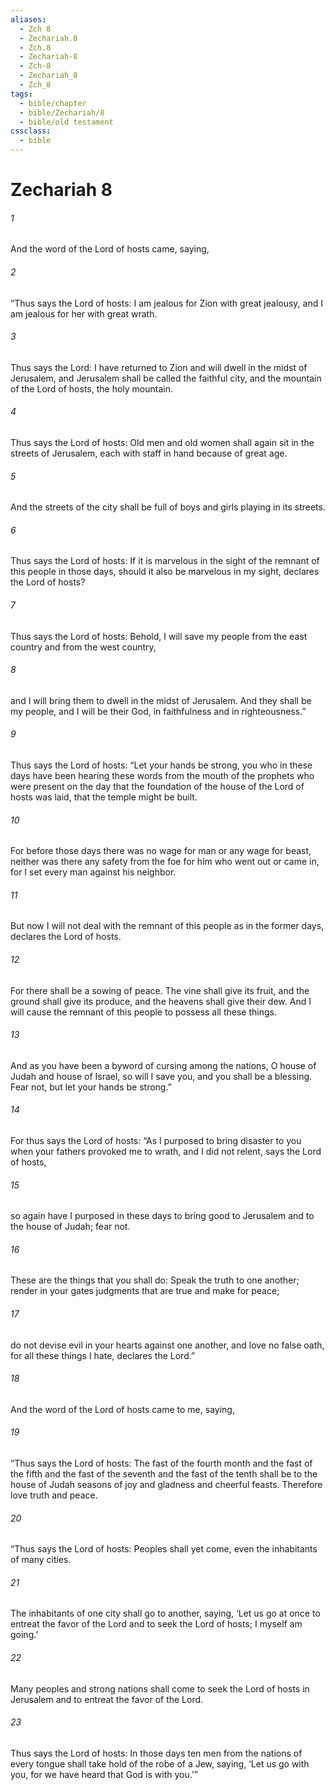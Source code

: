 ```yaml
---
aliases:
  - Zch 8
  - Zechariah.8
  - Zch.8
  - Zechariah-8
  - Zch-8
  - Zechariah_8
  - Zch_8
tags:
  - bible/chapter
  - bible/Zechariah/8
  - bible/old testament
cssclass:
  - bible
---
```


# Zechariah 8

###### 1
And the word of the Lord of hosts came, saying,
###### 2
“Thus says the Lord of hosts: I am jealous for Zion with great jealousy, and I am jealous for her with great wrath.
###### 3
Thus says the Lord: I have returned to Zion and will dwell in the midst of Jerusalem, and Jerusalem shall be called the faithful city, and the mountain of the Lord of hosts, the holy mountain.
###### 4
Thus says the Lord of hosts: Old men and old women shall again sit in the streets of Jerusalem, each with staff in hand because of great age.
###### 5
And the streets of the city shall be full of boys and girls playing in its streets.
###### 6
Thus says the Lord of hosts: If it is marvelous in the sight of the remnant of this people in those days, should it also be marvelous in my sight, declares the Lord of hosts?
###### 7
Thus says the Lord of hosts: Behold, I will save my people from the east country and from the west country,
###### 8
and I will bring them to dwell in the midst of Jerusalem. And they shall be my people, and I will be their God, in faithfulness and in righteousness.”
###### 9
Thus says the Lord of hosts: “Let your hands be strong, you who in these days have been hearing these words from the mouth of the prophets who were present on the day that the foundation of the house of the Lord of hosts was laid, that the temple might be built.
###### 10
For before those days there was no wage for man or any wage for beast, neither was there any safety from the foe for him who went out or came in, for I set every man against his neighbor.
###### 11
But now I will not deal with the remnant of this people as in the former days, declares the Lord of hosts.
###### 12
For there shall be a sowing of peace. The vine shall give its fruit, and the ground shall give its produce, and the heavens shall give their dew. And I will cause the remnant of this people to possess all these things.
###### 13
And as you have been a byword of cursing among the nations, O house of Judah and house of Israel, so will I save you, and you shall be a blessing. Fear not, but let your hands be strong.”
###### 14
For thus says the Lord of hosts: “As I purposed to bring disaster to you when your fathers provoked me to wrath, and I did not relent, says the Lord of hosts,
###### 15
so again have I purposed in these days to bring good to Jerusalem and to the house of Judah; fear not.
###### 16
These are the things that you shall do: Speak the truth to one another; render in your gates judgments that are true and make for peace;
###### 17
do not devise evil in your hearts against one another, and love no false oath, for all these things I hate, declares the Lord.”
###### 18
And the word of the Lord of hosts came to me, saying,
###### 19
“Thus says the Lord of hosts: The fast of the fourth month and the fast of the fifth and the fast of the seventh and the fast of the tenth shall be to the house of Judah seasons of joy and gladness and cheerful feasts. Therefore love truth and peace.
###### 20
“Thus says the Lord of hosts: Peoples shall yet come, even the inhabitants of many cities.
###### 21
The inhabitants of one city shall go to another, saying, ‘Let us go at once to entreat the favor of the Lord and to seek the Lord of hosts; I myself am going.’
###### 22
Many peoples and strong nations shall come to seek the Lord of hosts in Jerusalem and to entreat the favor of the Lord.
###### 23
Thus says the Lord of hosts: In those days ten men from the nations of every tongue shall take hold of the robe of a Jew, saying, ‘Let us go with you, for we have heard that God is with you.’”


